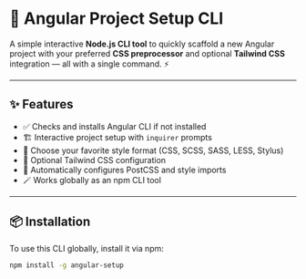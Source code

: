 # 🚀 Angular Project Setup CLI

A simple interactive **Node.js CLI tool** to quickly scaffold a new Angular project with your preferred **CSS preprocessor** and optional **Tailwind CSS** integration — all with a single command. ⚡

---

## ✨ Features

- ✅ Checks and installs Angular CLI if not installed
- 🏗 Interactive project setup with `inquirer` prompts
- 🎨 Choose your favorite style format (CSS, SCSS, SASS, LESS, Stylus)
- 🌈 Optional Tailwind CSS configuration
- 🧠 Automatically configures PostCSS and style imports
- 🪄 Works globally as an npm CLI tool

---

## 📦 Installation

To use this CLI globally, install it via npm:

```bash
npm install -g angular-setup
